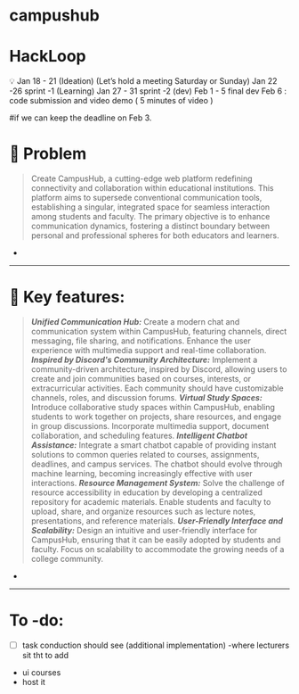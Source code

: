 # campushub
# HackLoop

<aside>
💡 Jan 18 - 21 (Ideation) (Let’s hold a meeting Saturday or Sunday)
Jan 22 -26 sprint -1 (Learning)
Jan 27 - 31 sprint -2 (dev)
Feb 1 - 5 final dev 
Feb 6 : code submission and video demo ( 5 minutes of video )

#if we can keep the deadline  on  Feb 3.

</aside>

# 👀 Problem

> Create CampusHub, a cutting-edge web platform redefining connectivity and collaboration within educational institutions. This platform aims to supersede conventional communication tools, establishing a singular, integrated space for seamless interaction among students and faculty. The primary objective is to enhance communication dynamics, fostering a distinct boundary between personal and professional spheres for both educators and learners.
> 
- 

---

# 💭 Key features:

> 
> 
> 
> ***Unified Communication Hub:***
> Create a modern chat and communication system within CampusHub, featuring channels,
> direct messaging, file sharing, and notifications. Enhance the user experience with
> multimedia support and real-time collaboration.
> ***Inspired by Discord's Community Architecture:***
> Implement a community-driven architecture, inspired by Discord, allowing users to create
> and join communities based on courses, interests, or extracurricular activities. Each
> community should have customizable channels, roles, and discussion forums.
> ***Virtual Study Spaces:***
> Introduce collaborative study spaces within CampusHub, enabling students to work together
> on projects, share resources, and engage in group discussions. Incorporate multimedia
> support, document collaboration, and scheduling features.
> ***Intelligent Chatbot Assistance:***
> Integrate a smart chatbot capable of providing instant solutions to common queries related to
> courses, assignments, deadlines, and campus services. The chatbot should evolve through
> machine learning, becoming increasingly effective with user interactions.
> ***Resource Management System:***
> Solve the challenge of resource accessibility in education by developing a centralized
> repository for academic materials. Enable students and faculty to upload, share, and
> organize resources such as lecture notes, presentations, and reference materials.
> ***User-Friendly Interface and Scalability:***
> Design an intuitive and user-friendly interface for CampusHub, ensuring that it can be easily
> adopted by students and faculty. Focus on scalability to accommodate the growing needs of
> a college community.
> 
- 

---




# To -do:

- [ ]  task conduction should see (additional implementation)
-where lecturers sit tht to add
- ui courses
- host it






